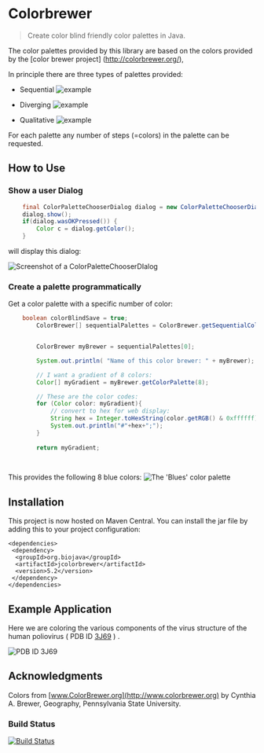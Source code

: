 # Colorbrewer


> Create color blind friendly color palettes in Java.

The color palettes provided by this library are based on the colors provided by the [color brewer project] (http://colorbrewer.org/),



In principle there are three types of palettes provided:

* Sequential
![example ](https://raw.github.com/rcsb/colorbrewer/master/doc/img/sequential.png)

* Diverging
![example ](https://raw.github.com/rcsb/colorbrewer/master/doc/img/diverging.png)

* Qualitative
![example ](https://raw.github.com/rcsb/colorbrewer/master/doc/img/qualitative.png)

For each palette any number of steps (=colors) in the palette can be requested.


## How to Use

### Show a user Dialog

```java
	final ColorPaletteChooserDialog dialog = new ColorPaletteChooserDialog();
	dialog.show();
	if(dialog.wasOKPressed()) {
		Color c = dialog.getColor();
	}
```

will display this dialog:

![Screenshot of a ColorPaletteChooserDIalog](https://raw.github.com/rcsb/colorbrewer/master/doc/img/dialog.png)


### Create a palette programmatically

Get a color palette with a specific number of color:

```java
	boolean colorBlindSave = true;
		ColorBrewer[] sequentialPalettes = ColorBrewer.getSequentialColorPalettes(colorBlindSave);	


		ColorBrewer myBrewer = sequentialPalettes[0];

		System.out.println( "Name of this color brewer: " + myBrewer);

		// I want a gradient of 8 colors:
		Color[] myGradient = myBrewer.getColorPalette(8);

		// These are the color codes:
		for (Color color: myGradient){
			// convert to hex for web display:
			String hex = Integer.toHexString(color.getRGB() & 0xffffff);			
			System.out.println("#"+hex+";");
		}
		
		return myGradient;
	
	
```

This provides the following 8 blue colors:
![The 'Blues' color palette](https://raw.github.com/rcsb/colorbrewer/master/doc/img/blues.png)

## Installation

This project is now hosted on Maven Central. You can install the jar file by adding this to your project configuration:

``` 
<dependencies>
 <dependency>
  <groupId>org.biojava</groupId>
  <artifactId>jcolorbrewer</artifactId>
  <version>5.2</version>
 </dependency>
</dependencies>
```

## Example Application

Here we are coloring the various components of the virus structure of the human poliovirus ( PDB ID [3J69](http://www.rcsb.org/pdb/explore/explore.do?structureId=3J69) ) .

![PDB ID 3J69](https://raw.github.com/rcsb/colorbrewer/master/doc/img/3j69.png)

## Acknowledgments
Colors from [www.ColorBrewer.org](http://www.colorbrewer.org) by Cynthia A. Brewer, Geography, Pennsylvania State University.

### Build Status
[![Build Status](https://travis-ci.org/rcsb/colorbrewer.png)](https://travis-ci.org/rcsb/colorbrewer)


